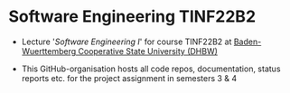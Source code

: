 # Software Engineering TINF22B2

- Lecture '_Software Engineering I_'  for course TINF22B2 at [Baden-Wuerttemberg Cooperative State University (DHBW)](https://www.dhbw.de/english/home)

- This GitHub-organisation hosts all code repos, documentation, status reports etc. for the project assignment in semesters 3 & 4
